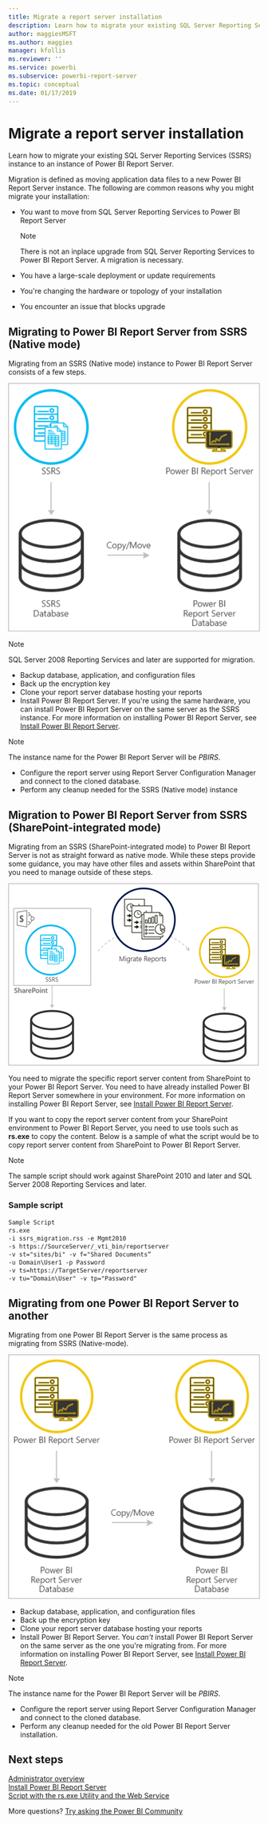 ```yaml
---
title: Migrate a report server installation
description: Learn how to migrate your existing SQL Server Reporting Services instance to an instance of Power BI Report Server.
author: maggiesMSFT
ms.author: maggies
manager: kfollis
ms.reviewer: ''
ms.service: powerbi
ms.subservice: powerbi-report-server
ms.topic: conceptual
ms.date: 01/17/2019
---
```


# Migrate a report server installation

Learn how to migrate your existing SQL Server Reporting Services (SSRS) instance to an instance of Power BI Report Server.

Migration is defined as moving application data files to a new Power BI Report Server instance. The following are common reasons why you might migrate your installation:

* You want to move from SQL Server Reporting Services to Power BI Report Server
  
  > [!NOTE]
  > There is not an inplace upgrade from SQL Server Reporting Services to Power BI Report Server. A migration is necessary.

* You have a large-scale deployment or update requirements
* You're changing the hardware or topology of your installation
* You encounter an issue that blocks upgrade

## Migrating to Power BI Report Server from SSRS (Native mode)

Migrating from an SSRS (Native mode) instance to Power BI Report Server consists of a few steps.

![Migrate from SSRS native mode to Power BI Report Server](media/migrate-report-server/migrate-from-ssrs-native.png "Migrate from SSRS native mode to Power BI Report Server")

> [!NOTE]
> SQL Server 2008 Reporting Services and later are supported for migration.

* Backup database, application, and configuration files
* Back up the encryption key
* Clone your report server database hosting your reports
* Install Power BI Report Server. If you're using the same hardware, you can install Power BI Report Server on the same server as the SSRS instance. For more information on installing Power BI Report Server, see [Install Power BI Report Server](install-report-server.md).

> [!NOTE]
> The instance name for the Power BI Report Server will be *PBIRS*.

* Configure the report server using Report Server Configuration Manager and connect to the cloned database.
* Perform any cleanup needed for the SSRS (Native mode) instance

## Migration to Power BI Report Server from SSRS (SharePoint-integrated mode)

Migrating from an SSRS (SharePoint-integrated mode) to Power BI Report Server is not as straight forward as native mode. While these steps provide some guidance, you may have other files and assets within SharePoint that you need to manage outside of these steps.

![Migrate from SSRS SharePoint-integrated mode to Power BI Report Server](media/migrate-report-server/migrate-from-ssrs-sharepoint.png "Migrate from SSRS SharePoint-integrated mode to Power BI Report Server")

You need to migrate the specific report server content from SharePoint to your Power BI Report Server. You need to have already installed Power BI Report Server somewhere in your environment. For more information on installing Power BI Report Server, see [Install Power BI Report Server](install-report-server.md).

If you want to copy the report server content from your SharePoint environment to Power BI Report Server, you need to use tools such as **rs.exe** to copy the content. Below is a sample of what the script would be to copy report server content from SharePoint to Power BI Report Server.

> [!NOTE]
> The sample script should work against SharePoint 2010 and later and SQL Server 2008 Reporting Services and later.

### Sample script

```
Sample Script
rs.exe
-i ssrs_migration.rss -e Mgmt2010
-s https://SourceServer/_vti_bin/reportserver
-v st="sites/bi" -v f="Shared Documents“
-u Domain\User1 -p Password
-v ts=https://TargetServer/reportserver
-v tu="Domain\User" -v tp="Password"
```

## Migrating from one Power BI Report Server to another

Migrating from one Power BI Report Server is the same process as migrating from SSRS (Native-mode).

![Migrate from Power BI Report Server to Power BI Report Server](media/migrate-report-server/migrate-from-pbirs.png "Migrate from Power BI Report Server to Power BI Report Server")

* Backup database, application, and configuration files
* Back up the encryption key
* Clone your report server database hosting your reports
* Install Power BI Report Server. You *can't* install Power BI Report Server on the same server as the one you're migrating from. For more information on installing Power BI Report Server, see [Install Power BI Report Server](install-report-server.md).

> [!NOTE]
> The instance name for the Power BI Report Server will be *PBIRS*.

* Configure the report server using Report Server Configuration Manager and connect to the cloned database.
* Perform any cleanup needed for the old Power BI Report Server installation.

## Next steps

[Administrator overview](admin-handbook-overview.md)  
[Install Power BI Report Server](install-report-server.md)  
[Script with the rs.exe Utility and the Web Service](https://docs.microsoft.com/sql/reporting-services/tools/script-with-the-rs-exe-utility-and-the-web-service)

More questions? [Try asking the Power BI Community](https://community.powerbi.com/)